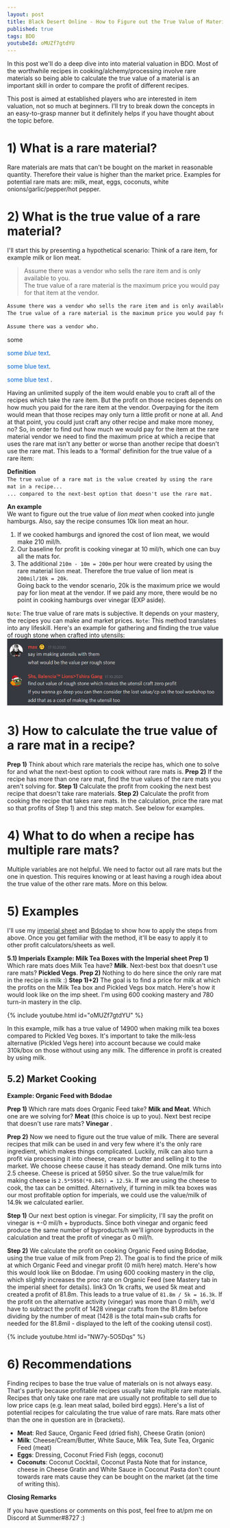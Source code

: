 ```yaml
---
layout: post
title: Black Desert Online - How to Figure out the True Value of Materials
published: true
tags: BDO
youtubeId: oMUZf7gtdYU
---
```


In this post we'll do a deep dive into into material valuation in BDO. Most of the worthwhile recipes in cooking/alchemy/processing involve rare materials so being able to calculate the true value of a material is an important skill in order to compare the profit of different recipes.

This post is aimed at established players who are interested in item valuation, not so much at beginners. I'll try to break down the concepts in an easy-to-grasp manner but it definitely helps if you have thought about the topic before.

# 1) What is a rare material? 

Rare materials are mats that can't be bought on the market in reasonable quantity. Therefore their value is higher than the market price. 
Examples for potential rare mats are: milk, meat, eggs, coconuts, white onions/garlic/pepper/hot pepper.

# 2) What is the true value of a rare material? 

I'll start this by presenting a hypothetical scenario:
Think of a rare item, for example milk or lion meat.
 
> Assume there was a vendor who sells the rare item and is only available to you.  
> The true value of a rare material is the maximum price you would pay for that item at the vendor.


```diff
Assume there was a vendor who sells the rare item and is only available to you.  
The true value of a rare material is the maximum price you would pay for that item at the vendor.
```

```diff
Assume there was a vendor who.
```

<span style="color:$bg-blue">some 

<span style="color:#0366d6">some *blue* text</span>.

<span style="color:#0366d6">some 
 blue text</span>.

<span style="color:#0366d6">
some 
blue 
text
</span>.





Having an unlimited supply of the item would enable you to craft all of the recipes which take the rare item. But the profit on those recipes depends on how much you paid for the rare item at the vendor. Overpaying for the item would mean that those recipes may only turn a little profit or none at all. And at that point, you could just craft any other recipe and make more money, no? 
So, in order to find out how much we would pay for the item at the rare material vendor we need to find the maximum price at which a recipe that uses the rare mat isn't any better or worse than another recipe that doesn't use the rare mat.
This leads to a 'formal' definition for the true value of a rare item:


**Definition**  
`The true value of a rare mat is the value created by using the rare mat in a recipe...`   
`... compared to the next-best option that doesn't use the rare mat.`  


**An example**  
We want to figure out the true value of *lion meat* when cooked into jungle hamburgs. Also, say the recipe consumes 10k lion meat an hour. 
1) If we cooked hamburgs and ignored the cost of lion meat, we would make 210 mil/h.  
2) Our baseline for profit is cooking vinegar at 10 mil/h, which one can buy all the mats for.  
3) The additional `210m - 10m = 200m` per hour were created by using the rare material lion meat. Therefore the true value of lion meat is `200mil/10k = 20k`.  
Going back to the vendor scenario, 20k is the maximum price we would pay for lion meat at the vendor. If we paid any more, there would be no point in cooking hamburgs over vinegar (EXP aside).

`Note`: The true value of rare mats is subjective. It depends on your mastery, the recipes you can make and market prices.
`Note`: This method translates into any lifeskill. Here's an example for gathering and finding the true value of rough stone when crafted into utensils:
<img  src="/files/bdo_truevalue/utensils.png">

# 3) How to calculate the true value of a rare mat in a recipe?

__Prep 1)__ Think about which rare materials the recipe has, which one to solve for and what the next-best option to cook without rare mats is.
__Prep 2)__ If the recipe has more than one rare mat, find the true values of the rare mats you aren't solving for.
__Step 1)__ Calculate the profit from cooking the next best recipe that doesn't take rare materials.
__Step 2)__ Calculate the profit from cooking the recipe that takes rare mats. In the calculation, price the rare mat so that profits of Step 1) and this step match. 
See below for examples.

# 4) What to do when a recipe has multiple rare mats?

Multiple variables are not helpful. We need to factor out all rare mats but the one in question. This requires knowing or at least having a rough idea about the true value of the other rare mats. More on this below.

# 5) Examples

I'll use my  [imperial sheet](http://bit.ly/ImperialSheet) and [Bdodae](https://www.bdodae.com/) to show how to apply the steps from above. 
Once you get familiar with the method, it'll be easy to apply it to other profit calculators/sheets as well.

**5.1) Imperials**
**Example: Milk Tea Boxes with the Imperial sheet**
__Prep 1)__ Which rare mats does Milk Tea have? __Milk__. Next-best box that doesn't use rare mats? __Pickled Vegs__.
__Prep 2)__ Nothing to do here since the only rare mat in the recipe is milk \:)
__Step 1)+2)__ The goal is to find a price for milk at which the profits on the Milk Tea box and Pickled Vegs box match.
Here's how it would look like on the imp sheet. I'm using 600 cooking mastery and 780 turn-in mastery in the clip.

{% include youtube.html id="oMUZf7gtdYU" %}

In this example, milk has a true value of 14900 when making milk tea boxes compared to Pickled Veg boxes.
It's important to take the milk-less alternative (Pickled Vegs here) into account because we could make 310k/box on those without using any milk. The difference in profit is created by using milk.

## 5.2) Market Cooking

**Example: Organic Feed with Bdodae**

__Prep 1)__ Which rare mats does Organic Feed take? __Milk and Meat__. Which one are we solving for? __Meat__ (this choice is up to you). Next best recipe that doesn't use rare mats? __Vinegar__ .

__Prep 2)__ Now we need to figure out the true value of milk. There are several recipes that milk can be used in and very few where it's the only rare ingredient, which makes things complicated. Luckily, milk can also turn a profit via processing it into cheese, cream or butter and selling it to the market. We choose cheese cause it has steady demand.
One milk turns into 2.5 cheese. Cheese is priced at 5950 silver. So the true value/milk for making cheese is `2.5*5950(*0.845) = 12.5k`. If we are using the cheese to cook, the tax can be omitted.
Alternatively, if turning in milk tea boxes was our most profitable option for imperials, we could use the value/milk of 14.9k we calculated earlier.

__Step 1)__ Our next best option is vinegar. For simplicity, I'll say the profit on vinegar is +-0 mil/h + byproducts. Since both vinegar and organic feed produce the same number of byproducts/h we'll ignore byproducts in the calculation and treat the profit of vinegar as 0 mil/h.

__Step 2)__ We calculate the profit on cooking Organic Feed using Bdodae, using the true value of milk from Prep 2).
The goal is to find the price of milk at which Organic Feed and vinegar profit (0 mil/h here) match.
Here's how this would look like on Bdodae. I'm using 600 cooking mastery in the clip, which slightly increases the proc rate on Organic Feed (see Mastery tab in the imperial sheet for details).
link3
On 1k crafts, we used 5k meat and created a profit of 81.8m. This leads to a true value of `81.8m / 5k = 16.3k`.
If the profit on the alternative activity (vinegar) was more than 0 mil/h, we'd have to subtract the profit of 1428 vinegar crafts from the 81.8m before dividing by the number of meat (1428 is the total main+sub crafts for needed for the 81.8mil - displayed to the left of the cooking utensil cost).

{% include youtube.html id="NW7y-5O5Dqs" %}

# 6) Recommendations
Finding recipes to base the true value of materials on is not always easy. That's partly because profitable recipes usually take multiple rare materials. Recipes that only take one rare mat are usually not profitable to sell due to low price caps (e.g. lean meat salad, boiled bird eggs).
Here's a list of potential recipes for calculating the true value of rare mats. Rare mats other than the one in question are in (brackets).
- __Meat__: Red Sauce, Organic Feed (dried fish), Cheese Gratin (onion)
- __Milk__: Cheese/Cream/Butter, White Sauce, Milk Tea, Sute Tea, Organic Feed (meat)
- __Eggs__: Dressing, Coconut Fried Fish (eggs, coconut)
- __Coconuts__: Coconut Cocktail, Coconut Pasta
Note that for instance, cheese in Cheese Gratin and White Sauce in Coconut Pasta don't count towards rare mats cause they can be bought on the market (at the time of writing this).


**Closing Remarks**

If you have questions or comments on this post, feel free to at/pm me on Discord at Summer#8727 :)
